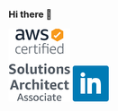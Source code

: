 ### Hi there 👋

<!--
**joaofranciscosantos/joaofranciscosantos** is a ✨ _special_ ✨ repository because its `README.md` (this file) appears on your GitHub profile.

Here are some ideas to get you started:

- 🔭 I’m currently working on ...
- 🌱 I’m currently learning ...
- 👯 I’m looking to collaborate on ...
- 🤔 I’m looking for help with ...
- 💬 Ask me about ...
- 📫 How to reach me: ...
- 😄 Pronouns: ...
- ⚡ Fun fact: ...
-->

[![](./AWS-SolArchitect-Associate.png)](https://www.youracclaim.com/badges/dbbbeb59-9863-4670-8def-c5647f2716d0)
[![Linkedin](./linkedin.svg) ](https://www.linkedin.com/in/joaofranciscosantos)
